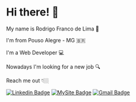 

<!--
### Hi there 👋
**RodrigoFranco91/RodrigoFranco91** is a ✨ _special_ ✨ repository because its `README.md` (this file) appears on your GitHub profile.

Here are some ideas to get you started:

- 🔭 I’m currently working on ...
- 🌱 I’m currently learning ...
- 👯 I’m looking to collaborate on ...
- 🤔 I’m looking for help with ...
- 💬 Ask me about ...
- 📫 How to reach me: ...
- 😄 Pronouns: ...
- ⚡ Fun fact: ...
-->
# Hi there! 👋

My name is Rodrigo Franco de Lima 🧑

I'm from Pouso Alegre - MG 🇧🇷

I'm a Web Developer 💻

Nowadays I'm looking for a new job 🔍

Reach me out 👇🏼

[![Linkedin Badge](https://img.shields.io/badge/-LinkedIn-blue?style=flat-square&logo=Linkedin&logoColor=white&link=https://br.linkedin.com/in/rodrigofrancodelima/)](https://br.linkedin.com/in/rodrigofrancodelima/) 
[![MySite Badge](https://img.shields.io/badge/-Gmail-6633cc?style=flat-square&logo=Gmail&logoColor=white&link=https://www.rodrigofrancodelima.com.br)](https://www.rodrigofrancodelima.com.br)
[![Gmail Badge](https://img.shields.io/badge/-Gmail-6633cc?style=flat-square&logo=Gmail&logoColor=white&link=mailto:rodrigofrancodelima@gmail.com)](mailto:rodrigofrancodelima@gmail.com)
